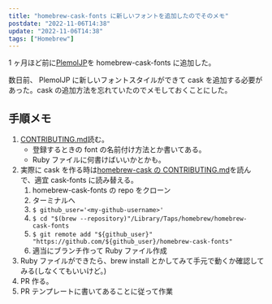 ```yaml
---
title: "homebrew-cask-fonts に新しいフォントを追加したのでそのメモ"
postdate: "2022-11-06T14:38"
update: "2022-11-06T14:38"
tags: ["Homebrew"]
---
```


1 ヶ月ほど前に[PlemolJP](https://github.com/yuru7/PlemolJP)を homebrew-cask-fonts に追加した。

数日前、 PlemolJP に新しいフォントスタイルができて cask を追加する必要があった。cask の追加方法を忘れていたのでメモしておくことにした。

## 手順メモ

1. [CONTRIBUTING.md](https://github.com/Homebrew/homebrew-cask-fonts/blob/master/CONTRIBUTING.md)読む。
   - 登録するときの font の名前付け方法とか書いてある。
   - Ruby ファイルに何書けばいいかとかも。
1. 実際に cask を作る時は[homebrew-cask の CONTRIBUTING.md](https://github.com/Homebrew/homebrew-cask/blob/master/CONTRIBUTING.md)を読んで、適宜 cask-fonts に読み替える。
   1. homebrew-cask-fonts の repo をクローン
   1. ターミナルへ
   1. `$ github_user='<my-github-username>'`
   1. `$ cd "$(brew --repository)"/Library/Taps/homebrew/homebrew-cask-fonts`
   1. `$ git remote add "${github_user}" "https://github.com/${github_user}/homebrew-cask-fonts"`
   1. 適当にブランチ作って Ruby ファイル作成
1. Ruby ファイルができたら、brew install とかしてみて手元で動くか確認してみる(しなくてもいいけど。)
1. PR 作る。
1. PR テンプレートに書いてあることに従って作業
